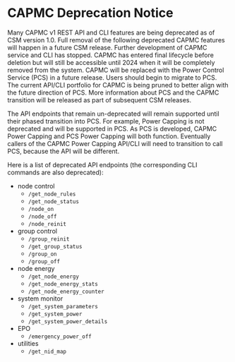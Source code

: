 # CAPMC Deprecation Notice

Many CAPMC v1 REST API and CLI features are being deprecated as of CSM version 1.0. Full removal of the following deprecated CAPMC features will happen in a future CSM release.
Further development of CAPMC service and CLI has stopped. CAPMC has entered final lifecycle before deletion but will still be accessible until 2024 when it will be completely
removed from the system. CAPMC will be replaced with the Power Control Service (PCS) in a future release. Users should begin to migrate to PCS. The current API/CLI portfolio for
CAPMC is being pruned to better align with the future direction of PCS. More information about PCS and the CAPMC transition will be released as part of subsequent CSM releases.

The API endpoints that remain un-deprecated will remain supported until their phased transition into PCS. For example, Power Capping is not deprecated and will be supported in PCS.
As PCS is developed, CAPMC Power Capping and PCS Power Capping will both function. Eventually callers of the CAPMC Power Capping API/CLI will need to transition to call PCS, because
the API will be different.

Here is a list of deprecated API endpoints (the corresponding CLI commands are also deprecated):

* node control
  * `/get_node_rules`
  * `/get_node_status`
  * `/node_on`
  * `/node_off`
  * `/node_reinit`
* group control
  * `/group_reinit`
  * `/get_group_status`
  * `/group_on`
  * `/group_off`
* node energy
  * `/get_node_energy`
  * `/get_node_energy_stats`
  * `/get_node_energy_counter`
* system monitor
  * `/get_system_parameters`
  * `/get_system_power`
  * `/get_system_power_details`
* EPO
  * `/emergency_power_off`
* utilities
  * `/get_nid_map`
